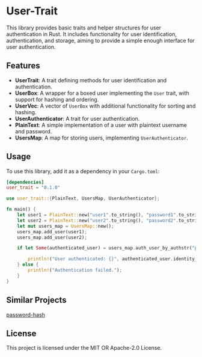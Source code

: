# User-Trait

This library provides basic traits and helper structures for user authentication in Rust. It includes functionality for user identification, authentication, and storage, aiming to provide a simple enough interface for user authentication.

## Features

- **UserTrait**: A trait defining methods for user identification and authentication.
- **UserBox**: A wrapper for a boxed user implementing the `User` trait, with support for hashing and ordering.
- **UserVec**: A vector of `UserBox` with additional functionality for sorting and hashing.
- **UserAuthenticator**: A trait for user authentication.
- **PlainText**: A simple implementation of a user with plaintext username and password.
- **UsersMap**: A map for storing users, implementing `UserAuthenticator`.

## Usage

To use this library, add it as a dependency in your `Cargo.toml`:

```toml
[dependencies]
user_trait = "0.1.0"
```

```rust
use user_trait::{PlainText, UsersMap, UserAuthenticator};

fn main() {
    let user1 = PlainText::new("user1".to_string(), "password1".to_string());
    let user2 = PlainText::new("user2".to_string(), "password2".to_string());
    let mut users_map = UsersMap::new();
    users_map.add_user(user1);
    users_map.add_user(user2);

    if let Some(authenticated_user) = users_map.auth_user_by_authstr("plaintext:user2\npassword2") {

        println!("User authenticated: {}", authenticated_user.identity_str());
    } else {
        println!("Authentication failed.");
    }
}

```

## Similar Projects

[password-hash](https://crates.io/crates/password-hash)

## License

This project is licensed under the MIT OR Apache-2.0 License.
